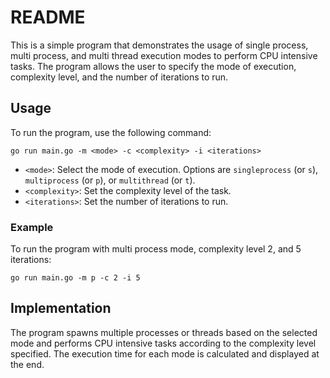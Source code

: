 # README

This is a simple program that demonstrates the usage of single process, multi process, and multi thread execution modes to perform CPU intensive tasks. The program allows the user to specify the mode of execution, complexity level, and the number of iterations to run.

## Usage

To run the program, use the following command:

```
go run main.go -m <mode> -c <complexity> -i <iterations>
```

- `<mode>`: Select the mode of execution. Options are `singleprocess` (or `s`), `multiprocess` (or `p`), or `multithread` (or `t`).
- `<complexity>`: Set the complexity level of the task.
- `<iterations>`: Set the number of iterations to run.

### Example

To run the program with multi process mode, complexity level 2, and 5 iterations:

```
go run main.go -m p -c 2 -i 5
```

## Implementation

The program spawns multiple processes or threads based on the selected mode and performs CPU intensive tasks according to the complexity level specified. The execution time for each mode is calculated and displayed at the end.


